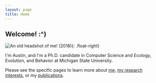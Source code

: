 ```yaml
---
layout: page
title: Home
---
```


## Welcome! :^)

![An old headshot of me! (2018)]({{"/assets/images/headshot_circle.png"}}){: .float-right}

I'm Austin, and I'm a Ph.D. candidate in Computer Science and Ecology, Evolution, and Behavior at Michigan State University. 

Please see the specific pages to learn more about [me]( {{"/about.html"}}), [my research interests]({{"/research.html"}}), or my [publications]({{"/pubs.html"}}).

